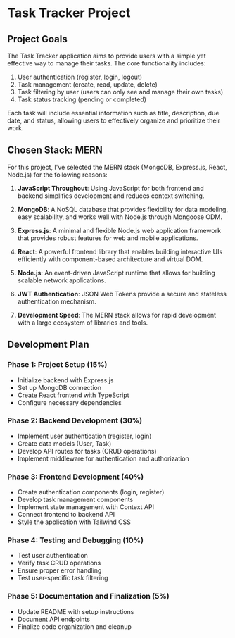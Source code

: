 # Task Tracker Project

## Project Goals

The Task Tracker application aims to provide users with a simple yet effective way to manage their tasks. The core functionality includes:

1. User authentication (register, login, logout)
2. Task management (create, read, update, delete)
3. Task filtering by user (users can only see and manage their own tasks)
4. Task status tracking (pending or completed)

Each task will include essential information such as title, description, due date, and status, allowing users to effectively organize and prioritize their work.

## Chosen Stack: MERN

For this project, I've selected the MERN stack (MongoDB, Express.js, React, Node.js) for the following reasons:

1. **JavaScript Throughout**: Using JavaScript for both frontend and backend simplifies development and reduces context switching.

2. **MongoDB**: A NoSQL database that provides flexibility for data modeling, easy scalability, and works well with Node.js through Mongoose ODM.

3. **Express.js**: A minimal and flexible Node.js web application framework that provides robust features for web and mobile applications.

4. **React**: A powerful frontend library that enables building interactive UIs efficiently with component-based architecture and virtual DOM.

5. **Node.js**: An event-driven JavaScript runtime that allows for building scalable network applications.

6. **JWT Authentication**: JSON Web Tokens provide a secure and stateless authentication mechanism.

7. **Development Speed**: The MERN stack allows for rapid development with a large ecosystem of libraries and tools.

## Development Plan

### Phase 1: Project Setup (15%)
- Initialize backend with Express.js
- Set up MongoDB connection
- Create React frontend with TypeScript
- Configure necessary dependencies

### Phase 2: Backend Development (30%)
- Implement user authentication (register, login)
- Create data models (User, Task)
- Develop API routes for tasks (CRUD operations)
- Implement middleware for authentication and authorization

### Phase 3: Frontend Development (40%)
- Create authentication components (login, register)
- Develop task management components
- Implement state management with Context API
- Connect frontend to backend API
- Style the application with Tailwind CSS

### Phase 4: Testing and Debugging (10%)
- Test user authentication
- Verify task CRUD operations
- Ensure proper error handling
- Test user-specific task filtering

### Phase 5: Documentation and Finalization (5%)
- Update README with setup instructions
- Document API endpoints
- Finalize code organization and cleanup
